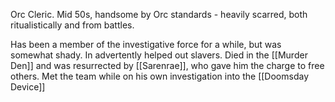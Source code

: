 Orc Cleric. Mid 50s, handsome by Orc standards - heavily scarred, both ritualistically and from battles.

Has been a member of the investigative force for a while, but was somewhat shady. In advertently helped out slavers.
Died in the [[Murder Den]] and was resurrected by [[Sarenrae]], who gave him the charge to free others.
Met the team while on his own investigation into the [[Doomsday Device]]